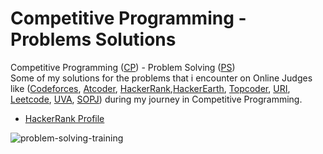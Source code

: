 # Competitive Programming - Problems Solutions
Competitive Programming ([CP](https://en.wikipedia.org/wiki/Competitive_programming)) - Problem Solving ([PS](https://en.wikipedia.org/wiki/Problem_solving))                                                                          
Some of my solutions for the problems that i encounter on Online Judges like ([Codeforces](https://codeforces.com/), [Atcoder](https://atcoder.jp/), [HackerRank](https://www.hackerrank.com/),[HackerEarth](https://www.hackerearth.com/challenges/), [Topcoder](https://www.topcoder.com/community/competitive-programming/), [URI](https://www.beecrowd.com.br/judge/en/categories), [Leetcode](https://leetcode.com/problemset/all/?search=Bloomberg&page=1), [UVA](https://onlinejudge.org/index.php?option=onlinejudge&Itemid=8&category=1), [SOPJ](https://www.spoj.com/)) during my journey in Competitive Programming.       
* [HackerRank Profile](https://www.hackerrank.com/mahmoud_gamal_a3?hr_r=1)

 
                                                                                                                                                                              
   
      
      
        
![problem-solving-training](https://user-images.githubusercontent.com/90795661/195857326-83e56d1e-9284-4429-9833-d731768ded7a.jpg)
